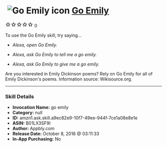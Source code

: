 # &nbsp;<img src="skill_icon" alt="Go Emily icon" width="36"> [Go Emily](http://alexa.amazon.com/#skills/amzn1.ask.skill.a9ec82e9-10f7-49ee-944f-7ce1a08e8e1e)
![0 stars](../../images/ic_star_border_black_18dp_1x.png)![0 stars](../../images/ic_star_border_black_18dp_1x.png)![0 stars](../../images/ic_star_border_black_18dp_1x.png)![0 stars](../../images/ic_star_border_black_18dp_1x.png)![0 stars](../../images/ic_star_border_black_18dp_1x.png) 0

To use the Go Emily skill, try saying...

* *Alexa, open Go Emily.*

* *Alexa, ask Go Emily to tell me a go emily.*

* *Alexa, ask Go Emily to give me a go emily.*

Are you interested in Emily Dickinson poems? Rely on Go Emily for all of Emily Dickinson's poems. Information source: Wikisource.org.

***

### Skill Details

* **Invocation Name:** go emily
* **Category:** null
* **ID:** amzn1.ask.skill.a9ec82e9-10f7-49ee-944f-7ce1a08e8e1e
* **ASIN:** B01LX3SF9I
* **Author:** Appbly.com
* **Release Date:** October 8, 2016 @ 03:11:33
* **In-App Purchasing:** No
